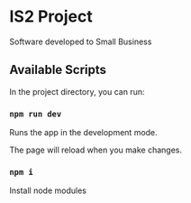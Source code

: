 # IS2 Project
Software developed to Small Business

## Available Scripts

In the project directory, you can run:

### `npm run dev`

Runs the app in the development mode.

The page will reload when you make changes.

### `npm i`
Install node modules
